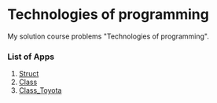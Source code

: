 # Technologies of programming

My solution course problems "Technologies of programming".

### List of Apps

1. [Struct](https://github.com/Liza-S/Technologies-of-programming/tree/master/Struct)
2. [Class](https://github.com/Liza-S/Technologies-of-programming/tree/class)
3. [Class_Toyota](https://github.com/Liza-S/Technologies-of-programming/tree/master/Class_Toyota)
